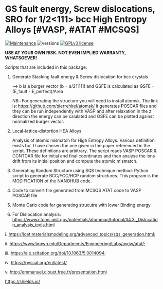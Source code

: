 # GS fault energy, Screw dislocations, SRO for 1/2<111>  bcc High Entropy Alloys [#VASP, #ATAT #MCSQS]

[![Maintenance](https://img.shields.io/badge/Maintained%3F-yes-green.svg)](https://GitHub.com/Naereen/StrapDown.js/graphs/commit-activity)
![versions](https://img.shields.io/pypi/pyversions/Django?color=green&label=python&style=plastic)
[![GPLv3 license](https://img.shields.io/badge/License-GPLv3-blue.svg)](http://perso.crans.org/besson/LICENSE.html)

**USE AT YOUR OWN RISK. NOT EVEN IMPLIED WARRANTY, WHATSOEVER!**

Scripts that are included in this package:

1. Generate Stacking fault energy & Screw dislocation for bcc crystals

   --> b is a burger vector (b = a/2[111]) and GSFE is calculated as
   GSFE = (E_fault - E_perfect)/Area

   NB:: For generating the structure you will need to install atomsk. The link is:
https://github.com/pierrehirel/atomsk/ 
it generates POSCAR files and they can be run independently with VASP and after relaxation in the z direction
the energy can be calulated and GSFE can be plotted against normalized burger vector.

2. Local-lattice-distortion HEA Alloys

   Analysis of atomic mismatch for High Entropy Alloys. Various definition exists but I have chosen the one given in the paper referenced in the script. These definitions are arbitrary. The script reads VASP POSCAR & CONTCAR file for initial and final coordinates and then analyse the ions drift from its initial position and compute the atomic mismatch.

3. Generating Random Structure using SQS technique method: Python script to generate BCC/FCC/HCP random structures. This program is the MODIFICATION of the NANOHUB code.

4. Code to convert file generated from MCSQS ATAT code to VASP POSCAR file

5. Monte Carlo code for generating strucutre with lower Binding energy

6. For Dislocation analysis: https://www.ctcms.nist.gov/potentials/atomman/tutorial/04.3._Dislocation_analysis_tools.html


i.   https://icet.materialsmodeling.org/advanced_topics/sqs_generation.html; 

ii.  https://www.brown.edu/Departments/Engineering/Labs/avdw/atat/; 

iii. https://aip.scitation.org/doi/10.1063/5.0014094; 

iv. https://pyscal.org/en/latest/

v. http://emmanuel.clouet.free.fr/presentation.html






https://shields.io/
